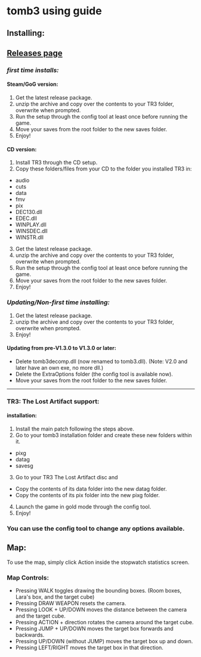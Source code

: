 # tomb3 using guide

## Installing:

## [Releases page](https://github.com/Trxyebeep/tomb3/releases)

### *first time installs:*

#### Steam/GoG version:
1. Get the latest release package.
2. unzip the archive and copy over the contents to your TR3 folder, overwrite when prompted.
3. Run the setup through the config tool at least once before running the game.
4. Move your saves from the root folder to the new saves folder.
5. Enjoy!

#### CD version:
1. Install TR3 through the CD setup.
2. Copy these folders/files from your CD to the folder you installed TR3 in:
- audio
- cuts
- data
- fmv
- pix
- DEC130.dll
- EDEC.dll
- WINPLAY.dll
- WINSDEC.dll
- WINSTR.dll
3. Get the latest release package.
4. unzip the archive and copy over the contents to your TR3 folder, overwrite when prompted.
5. Run the setup through the config tool at least once before running the game.
6. Move your saves from the root folder to the new saves folder.
7. Enjoy!

### *Updating/Non-first time installing:*
1. Get the latest release package.
2. unzip the archive and copy over the contents to your TR3 folder, overwrite when prompted.
3. Enjoy!

#### Updating from pre-V1.3.0 to V1.3.0 or later:
- Delete tomb3decomp.dll (now renamed to tomb3.dll). (Note: V2.0 and later have an own exe, no more dll.)
- Delete the ExtraOptions folder (the config tool is available now).
- Move your saves from the root folder to the new saves folder.
------------------------

### TR3: The Lost Artifact support:

#### installation:
1. Install the main patch following the steps above.
2. Go to your tomb3 installation folder and create these new folders within it.
- pixg
- datag
- savesg
3. Go to your TR3 The Lost Artifact disc and
- Copy the contents of its data folder into the new datag folder.
- Copy the contents of its pix folder into the new pixg folder.
4. Launch the game in gold mode through the config tool.
5. Enjoy!

### You can use the config tool to change any options available.

## Map:

To use the map, simply click Action inside the stopwatch statistics screen.

### Map Controls:

- Pressing WALK toggles drawing the bounding boxes. (Room boxes, Lara's box, and the target cube)
- Pressing DRAW WEAPON resets the camera.
- Pressing LOOK + UP/DOWN moves the distance between the camera and the target cube.
- Pressing ACTION + direction rotates the camera around the target cube.
- Pressing JUMP + UP/DOWN moves the target box forwards and backwards.
- Pressing UP/DOWN (without JUMP) moves the target box up and down.
- Pressing LEFT/RIGHT moves the target box in that direction.
